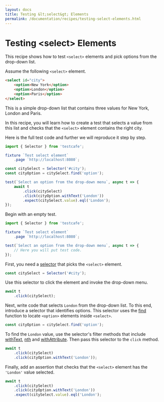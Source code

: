 ```yaml
---
layout: docs
title: Testing &lt;select&gt; Elements
permalink: /documentation/recipes/testing-select-elements.html
---
```

# Testing \<select\> Elements

This recipe shows how to test `<select>` elements and pick options from the drop-down list.

Assume the following `<select>` element.

```html
<select id="city">
    <option>New York</option>
    <option>London</option>
    <option>Paris</option>
</select>
```

This is a simple drop-down list that contains three values for New York, London and Paris.

In this recipe, you will learn how to create a test that selects a value from this list
and checks that the `<select>` element contains the right city.

Here is the full test code and further we will reproduce it step by step.

```js
import { Selector } from 'testcafe';

fixture `Test select element`
    .page `http://localhost:8080`;

const citySelect = Selector('#city');
const cityOption = citySelect.find('option');

test(`Select an option from the drop-down menu`, async t => {
    await t
        .click(citySelect)
        .click(cityOption.withText('London'))
        .expect(citySelect.value).eql('London');
});
```

Begin with an empty test.

```js
import { Selector } from 'testcafe';

fixture `Test select element`
    .page `http://localhost:8080`;

test(`Select an option from the drop-down menu`, async t => {
    // Here you will put test code.
});
```

First, you need a [selector](../test-api/selecting-page-elements/selectors.md) that picks the `<select>` element.

```js
const citySelect = Selector('#city');
```

Use this selector to click the element and invoke the drop-down menu.

```js
await t
    .click(citySelect);
```

Next, write code that selects `London` from the drop-down list. To this end, introduce a selector that identifies options.
This selector uses the [find](../test-api/selecting-page-elements/selectors.md#find) function to locate `<option>` elements inside `<select>`.

```js
const cityOption = citySelect.find('option');
```

To find the `London` value, use the selector's filter methods that include [withText](../test-api/selecting-page-elements/selectors.md#withtext), [nth](../test-api/selecting-page-elements/selectors.md#nth) and
[withAttribute](../test-api/selecting-page-elements/selectors.md#withattribute).
Then pass this selector to the `click` method.

```js
await t
    .click(citySelect)
    .click(cityOption.withText('London'));
```

Finally, add an assertion that checks that the `<select>` element has the `'London'` value selected.

```js
await t
    .click(citySelect)
    .click(cityOption.withText('London'))
    .expect(citySelect.value).eql('London');
```